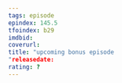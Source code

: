 ```yaml
---
tags: episode
epindex: 145.5
tfoindex: b29
imdbid: 
coverurl: 
title: "upcoming bonus episode
"releasedate: 
rating: ?
---
```


